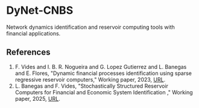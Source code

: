 # DyNet-CNBS
 Network dynamics identification and reservoir computing tools with financial applications.
## References
1. F. Vides and I. B. R. Nogueira and G. Lopez Gutierrez and L. Banegas and E. Flores, "Dynamic financial processes identification using sparse regressive reservoir
computers," Working paper, 2023, [URL](https://arxiv.org/abs/2310.12144).
2. L. Banegas and F. Vides, "Stochastically Structured Reservoir Computers for Financial and Economic System Identification
," Working paper, 2025, [URL](https://arxiv.org/abs/2507.17115).
